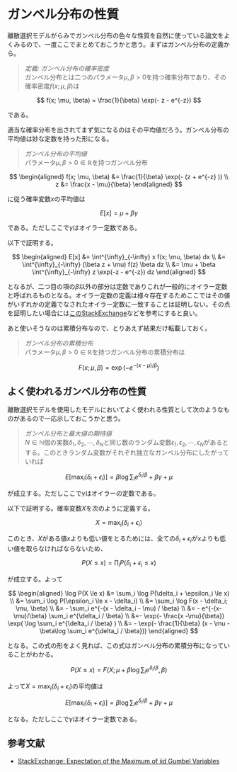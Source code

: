 # ガンベル分布の性質

離散選択モデルがらみでガンベル分布の色々な性質を自然に使っている論文をよくみるので、一度ここでまとめておこうかと思う。まずはガンベル分布の定義から。

> *定義: ガンベル分布の確率密度*  
> ガンベル分布とは二つのパラメータ$\mu, \beta > 0$を持つ確率分布であり、その確率密度$f(x; \mu, \beta)$は

$$
f(x; \mu, \beta) = \frac{1}{\beta} \exp(- z - e^{-z})
$$

である。

適当な確率分布を出されてまず気になるのはその平均値だろう。ガンベル分布の平均値は妙な定数を持った形になる。

> *ガンベル分布の平均値*  
> パラメータ$\mu, \beta>0 \in \mathbb{R}$を持つガンベル分布

$$
\begin{aligned}
f(x; \mu, \beta) &= \frac{1}{\beta} \exp(- (z + e^{-z} )) \\
z &= \frac{x - \mu}{\beta}
\end{aligned}
$$

に従う確率変数$x$の平均値は

$$
E[x] = \mu + \beta \gamma
$$

である。ただしここで$\gamma$はオイラー定数である。

以下で証明する。

$$
\begin{aligned} E[x] &= \int^{\infty}_{-\infty} x f(x; \mu, \beta) dx \\
&= \int^{\infty}_{-\infty} (\beta z + \mu) f(z) \beta dz \\
&= \mu + \beta \int^{\infty}_{-\infty} z \exp(-z - e^{-z}) dz
\end{aligned}
$$

となるが、二つ目の項の$\beta$以外の部分は定数でありこれが一般的にオイラー定数と呼ばれるものとなる。オイラー定数の定義は様々存在するためここではその値がいずれかの定義でなされたオイラー定数に一致することは証明しない。その点を証明したい場合には[このStackExchange](https://math.stackexchange.com/questions/1838415/deriving-the-mean-of-the-gumbel-distribution)などを参考にすると良い。

あと使いそうなのは累積分布なので、とりあえず結果だけ転載しておく。

> *ガンベル分布の累積分布*  
> パラメータ$\mu, \beta>0 \in \mathbb{R}$を持つガンベル分布の累積分布は

$$
F(x; \mu, \beta) = \exp(- e^{-(x-\mu)/\beta})
$$

## よく使われるガンベル分布の性質

離散選択モデルを使用したモデルにおいてよく使われる性質として次のようなものがあるので一応示しておこうかと思う。

> *ガンベル分布と最大値の期待値*  
> $N \in \mathbb{N}$個の実数$\delta_1, \delta_2, \cdots, \delta_N$と同じ数のランダム変数$\epsilon_1, \epsilon_2, \cdots, \epsilon_N$があるとする。このときランダム変数がそれぞれ独立なガンベル分布にしたがっていれば

$$
E[\max_i (\delta_i + \epsilon_i)] = \beta \log \sum_i e^{\delta_i / \beta} + \beta \gamma + \mu
$$

が成立する。ただしここで$\gamma$はオイラーの定数である。

以下で証明する。確率変数$X$を次のように定義する。

$$
X = \max_i (\delta_i + \epsilon_i)
$$

このとき、$X$がある値$x$よりも低い値をとるためには、全ての$\delta_i + \epsilon_i$が$x$よりも低い値を取らなければならないため、

$$
P(X \le x) = \prod_i P(\delta_i + \epsilon_i \le x)
$$

が成立する。よって

$$
\begin{aligned} \log P(X \le x) &= \sum_i \log P(\delta_i + \epsilon_i \le x) \\ &= \sum_i \log P(\epsilon_i \le x - \delta_i) \\ &= \sum_i \log F(x - \delta_i; \mu, \beta) \\ &= - \sum_i e^{-(x - \delta_i - \mu) / \beta} \\ &= - e^{-(x-\mu)/\beta} \sum_i e^{\delta_i / \beta} \\ &=- \exp(- \frac{x -\mu}{\beta}) \exp( \log \sum_i e^{\delta_i / \beta} ) \\ &= - \exp(- \frac{1}{\beta} (x - \mu - \beta\log \sum_i e^{\delta_i / \beta})) \end{aligned}
$$

となる。この式の形をよく見れば、この式はガンベル分布の累積分布になっていることがわかる。

$$
P(X \le x) = F(X; \mu + \beta \log \sum_i e^{\delta_i / \beta}, \beta)
$$

よって$X = \max_i (\delta_i + \epsilon_i)$の平均値は

$$
E[\max_i (\delta_i + \epsilon_i)] = \beta \log \sum_i e^{\delta_i / \beta} + \beta \gamma + \mu
$$

となる。ただしここで$\gamma$はオイラー定数である。

## 参考文献

- [StackExchange: Expectation of the Maximum of iid Gumbel Variables](https://stats.stackexchange.com/questions/192424/expectation-of-the-maximum-of-iid-gumbel-variables)
